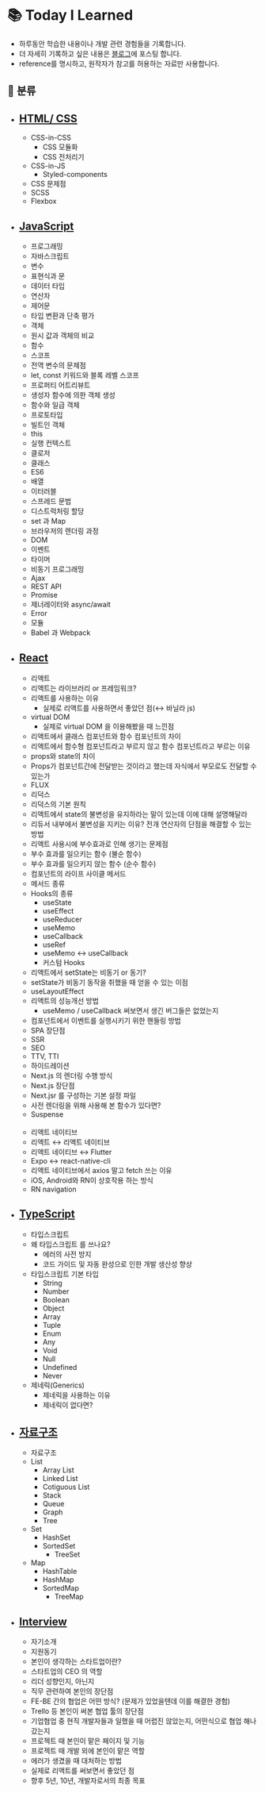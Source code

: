 # 📚 Today I Learned

- 하루동안 학습한 내용이나 개발 관련 경험들을 기록합니다.
- 더 자세히 기록하고 싶은 내용은 <a href="https://bboyooning.tistory.com/">블로그</a>에 포스팅 합니다.
- reference를 명시하고, 원작자가 참고를 허용하는 자료만 사용합니다.

## 📂 분류

- ## <a href="./html_css.md">HTML/ CSS</a>
  - CSS-in-CSS
    - CSS 모듈화
    - CSS 전처리기
  - CSS-in-JS
    - Styled-components
  - CSS 문제점
  - SCSS
  - Flexbox
- ## <a href="./js.md">JavaScript</a>
  - 프로그래밍
  - 자바스크립트
  - 변수
  - 표현식과 문
  - 데이터 타입
  - 연산자
  - 제어문
  - 타입 변환과 단축 평가
  - 객체
  - 원시 값과 객체의 비교
  - 함수
  - 스코프
  - 전역 변수의 문제점
  - let, const 키워드와 블록 레벨 스코프
  - 프로퍼티 어트리뷰트
  - 생성자 함수에 의한 객체 생성
  - 함수와 일급 객체
  - 프로토타입
  - 빌트인 객체
  - this
  - 실행 컨텍스트
  - 클로저
  - 클래스
  - ES6
  - 배열
  - 이터러블
  - 스프레드 문법
  - 디스트럭처링 할당
  - set 과 Map
  - 브라우저의 렌더링 과정
  - DOM
  - 이벤트
  - 타이머
  - 비동기 프로그래밍
  - Ajax
  - REST API
  - Promise
  - 제너레이터와 async/await
  - Error
  - 모듈
  - Babel 과 Webpack
- ## <a href="./react.md">React</a>

  - 리액트
  - 리액트는 라이브러리 or 프레임워크?
  - 리액트를 사용하는 이유
    - 실제로 리액트를 사용하면서 좋았던 점(↔️ 바닐라 js)
  - virtual DOM
    - 실제로 virtual DOM 을 이용해봤을 때 느낀점
  - 리액트에서 클래스 컴포넌트와 함수 컴포넌트의 차이
  - 리액트에서 함수형 컴포넌트라고 부르지 않고 함수 컴포넌트라고 부르는 이유
  - props와 state의 차이
  - Props가 컴포넌트간에 전달받는 것이라고 했는데 자식에서 부모로도 전달할 수 있는가
  - FLUX
  - 리덕스
  - 리덕스의 기본 원칙
  - 리액트에서 state의 불변성을 유지하라는 말이 있는데 이에 대해 설명해달라
  - 리듀서 내부에서 불변성을 지키는 이유? 전개 연산자의 단점을 해결할 수 있는 방법
  - 리액트 사용시에 부수효과로 인해 생기는 문제점
  - 부수 효과를 일으키는 함수 (불순 함수)
  - 부수 효과를 일으키지 않는 함수 (순수 함수)
  - 컴포넌트의 라이프 사이클 메서드
  - 메서드 종류
  - Hooks의 종류
    - useState
    - useEffect
    - useReducer
    - useMemo
    - useCallback
    - useRef
    - useMemo ↔️ useCallback
    - 커스텀 Hooks
  - 리액트에서 setState는 비동기 or 동기?
  - setState가 비동기 동작을 취했을 때 얻을 수 있는 이점
  - useLayoutEffect
  - 리액트의 성능개선 방법
    - useMemo / useCallback 써보면서 생긴 버그들은 없었는지
  - 컴포넌트에서 이벤트를 실행시키기 위한 핸들링 방법
  - SPA 장단점
  - SSR
  - SEO
  - TTV, TTI
  - 하이드레이션
  - Next.js 의 렌더링 수행 방식
  - Next.js 장단점
  - Next.jsr 를 구성하는 기본 설정 파일
  - 사전 렌더링을 위해 사용해 본 함수가 있다면?
  - Suspense

  <br>

  - 리액트 네이티브
  - 리액트 ↔️ 리액트 네이티브
  - 리액트 네이티브 ↔️ Flutter
  - Expo ↔️ react-native-cli
  - 리액트 네이티브에서 axios 말고 fetch 쓰는 이유
  - iOS, Android와 RN이 상호작용 하는 방식
  - RN navigation

- ## <a href="./ts.md">TypeScript</a>
  - 타입스크립트
  - 왜 타입스크립트 를 쓰나요?
    - 에러의 사전 방지
    - 코드 가이드 및 자동 완성으로 인한 개발 생산성 향상
  - 타입스크립트 기본 타입
    - String
    - Number
    - Boolean
    - Object
    - Array
    - Tuple
    - Enum
    - Any
    - Void
    - Null
    - Undefined
    - Never
  - 제네릭(Generics)
    - 제네릭을 사용하는 이유
    - 제네릭이 없다면?
- ## <a href="./data_structure.md">자료구조</a>
  - 자료구조
  - List
    - Array List
    - Linked List
    - Cotiguous List
    - Stack
    - Queue
    - Graph
    - Tree
  - Set
    - HashSet
    - SortedSet
      - TreeSet
  - Map
    - HashTable
    - HashMap
    - SortedMap
      - TreeMap
- ## <a href="./interview.md">Interview</a>
  - 자기소개
  - 지원동기
  - 본인이 생각하는 스타트업이란?
  - 스타트업의 CEO 의 역할
  - 리더 성향인지, 아닌지
  - 직무 관련하여 본인의 장단점
  - FE-BE 간의 협업은 어떤 방식? (문제가 있었을텐데 이를 해결한 경험)
  - Trello 등 본인이 써본 협업 툴의 장단점
  - 기업협업 중 현직 개발자들과 일했을 때 어렵진 않았는지, 어떤식으로 협업 해나갔는지
  - 프로젝트 때 본인이 맡은 페이지 및 기능
  - 프로젝트 때 개발 외에 본인이 맡은 역할
  - 에러가 생겼을 때 대처하는 방법
  - 실제로 리액트를 써보면서 좋았던 점
  - 향후 5년, 10년, 개발자로서의 최종 목표

